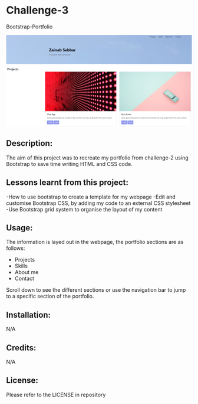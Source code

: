 # Challenge-3
Bootstrap-Portfolio

![Screenshot of Portfolio webpage](./assets/images/Capture.PNG)

## Description:
The aim of this project was to recreate my portfolio from challenge-2 using Bootstrap to save time writing HTML and CSS code.

## Lessons learnt from this project:
-How to use bootstrap to create a template for my webpage
-Edit and customise Bootstrap CSS, by adding my code to an external CSS stylesheet
-Use Bootstrap grid system to organise the layout of my content

## Usage:
The information is layed out in the webpage, the portfolio sections are as follows: 

- Projects
- Skills 
- About me 
- Contact

Scroll down to see the different sections or use the navigation bar to jump to a specific section of the portfolio.

## Installation:
N/A

## Credits:
N/A

## License:
Please refer to the LICENSE in repository
